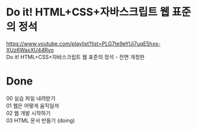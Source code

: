 # Do it! HTML+CSS+자바스크립트 웹 표준의 정석
https://www.youtube.com/playlist?list=PLG7te9eYUi7uqE5hxs-XUz6WaxXU44Rvo  
Do it! HTML+CSS+자바스크립트 웹 표준의 정석 - 전면 개정판 

# Done
00 실습 파일 내려받기  
01 웹은 어떻게 움직일까  
02 웹 개발 시작하기  
03 HTML 문서 만들기  (doing)